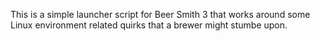 This is a simple launcher script for Beer Smith 3 that works around some Linux environment related quirks that a brewer might stumbe upon.
